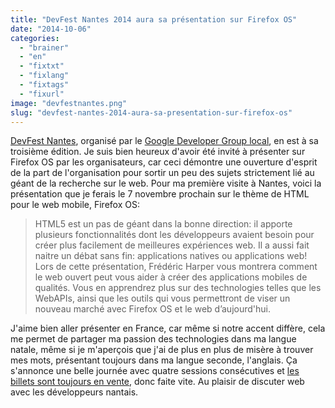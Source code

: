 ```yaml
---
title: "DevFest Nantes 2014 aura sa présentation sur Firefox OS"
date: "2014-10-06"
categories: 
  - "brainer"
  - "en"
  - "fixtxt"
  - "fixlang"
  - "fixtags"
  - "fixurl"
image: "devfestnantes.png"
slug: "devfest-nantes-2014-aura-sa-presentation-sur-firefox-os"
---
```


[DevFest Nantes](https://devfest.gdgnantes.com "DevFest Nantes"), organisé par le [Google Developer Group local](https://www.gdgnantes.com/ "Google Developer Group de Nantes"), en est à sa troisième édition. Je suis bien heureux d'avoir été invité à présenter sur Firefox OS par les organisateurs, car ceci démontre une ouverture d'esprit de la part de l'organisation pour sortir un peu des sujets strictement lié au géant de la recherche sur le web. Pour ma première visite à Nantes, voici la présentation que je ferais le 7 novembre prochain sur le thème de HTML pour le web mobile, Firefox OS:

> HTML5 est un pas de géant dans la bonne direction: il apporte plusieurs fonctionnalités dont les développeurs avaient besoin pour créer plus facilement de meilleures expériences web. Il a aussi fait naitre un débat sans fin: applications natives ou applications web! Lors de cette présentation, Frédéric Harper vous montrera comment le web ouvert peut vous aider à créer des applications mobiles de qualités. Vous en apprendrez plus sur des technologies telles que les WebAPIs, ainsi que les outils qui vous permettront de viser un nouveau marché avec Firefox OS et le web d’aujourd'hui.

J'aime bien aller présenter en France, car même si notre accent diffère, cela me permet de partager ma passion des technologies dans ma langue natale, même si je m'aperçois que j'ai de plus en plus de misère à trouver mes mots, présentant toujours dans ma langue seconde, l'anglais. Ça s'annonce une belle journée avec quatre sessions consécutives et [les billets sont toujours en vente](https://yurplan.com/event/Dev-Fest-Nantes/3121 "Billets pour DevFest Nantes"), donc faite vite. Au plaisir de discuter web avec les développeurs nantais.
